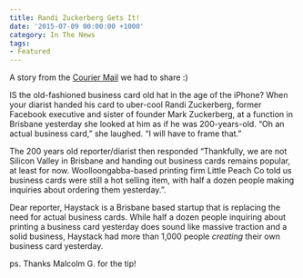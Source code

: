 ```yaml
---
title: Randi Zuckerberg Gets It!
date: '2015-07-09 00:00:00 +1000'
category: In The News
tags:
- Featured
---
```


A story from the [Courier Mail](http://www.couriermail.com.au/business/roll-of-the-dice/story-fnihsps3-1227434304491) we had to share :)

IS the old-fashioned business card old hat in the age of the iPhone? When your diarist handed his card to uber-cool Randi Zuckerberg, former Facebook executive and sister of founder Mark Zuckerberg, at a function in Brisbane yesterday she looked at him as if he was 200-years-old. “Oh an actual business card,” she laughed. “I will have to frame that.”

The 200 years old reporter/diarist then responded “Thankfully, we are not Silicon Valley in Brisbane and handing out business cards remains popular, at least for now. Woolloongabba-based printing firm Little Peach Co told us business cards were still a hot selling item, with half a dozen people making inquiries about ordering them yesterday.”.

Dear reporter, Haystack is a Brisbane based startup that is replacing the need for actual business cards. While half a dozen people inquiring about printing a business card yesterday does sound like massive traction and a solid business, Haystack had more than 1,000 people *creating* their own business card yesterday.

ps. Thanks Malcolm G. for the tip!